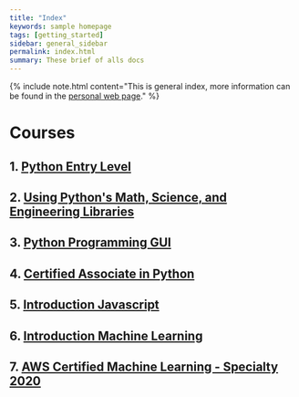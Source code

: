 ```yaml
---
title: "Index"
keywords: sample homepage
tags: [getting_started]
sidebar: general_sidebar
permalink: index.html
summary: These brief of alls docs 
---
```


{% include note.html content="This is general index, more information can be found in the <a alt='Personal Web Page' href='https://lg-gonzalez-juarez.github.io/pruebas-web/'> personal web page</a>." %}

# Courses
## 1. [Python Entry Level](python_00.html)
## 2. [Using Python's Math, Science, and Engineering Libraries](pyth_01.html)
## 3. [Python Programming GUI](python_00.html)
## 4. [Certified Associate in Python](pyth_41.html)
## 5. [Introduction Javascript](javascript_00.html)
## 6. [Introduction Machine Learning](mchlrn_00.html)
## 7. [AWS Certified Machine Learning - Specialty 2020](mchlrn_20.html)
